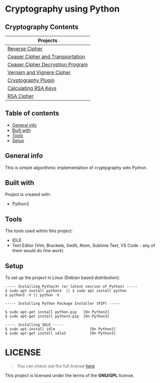 # Cryptography using Python 

## Cryptography Contents 
| 	Projects       | 
| ------------- |
| [Reverse Cipher](https://kutt.it/Gluddh)	|
| [Ceaser Cipher and Transportation]()		|
| [Ceaser Cipher Decryption Program]()		|
| [Vernam and Vignere Cipher]()           	|
| [Cryptography Plugin]()                 	|
| [Calculating RSA Keys]()                	|
| [RSA Cipher]()                          	|

## Table of contents
* [General info](#general-info)
* [Built with](#built-with)
* [Tools](#tools)
* [Setup](#setup)

## General info
This is simple algorithmic implementation of cryptpgraphy witn Python.
	
## Built with
Project is created with:
* Python3
	
## Tools
The tools used within this project:
* IDLE 
* Text Editor (Vim, Brackets, Gedit, Atom, Sublime Text, VS Code - any of them would do fine work)

## Setup
To set up the project in Linux (Debian based distribution):
```
----- Installing Python3+ (or latest vesrion of Python) -----
$ sudo apt install python3  || $ sudo apt install python
$ python3 -V || python -V

----- Installing Python Package Installer (PIP) -----

$ sudo apt-get install python-pip 	[On Python2]
$ sudo apt-get install python3-pip 	[On Python3]

----- Installing IDLE -----
$ sudo apt install idle                [On Python2]
$ sudo apt-get install idle3           [On Python3]			

``` 

# LICENSE 
>You can check out the full license [here](https://github.com/pkgnpdeb/python-cryptography/blob/main/LICENSE)

This project is licensed under the terms of the **GNU/GPL** license.  
